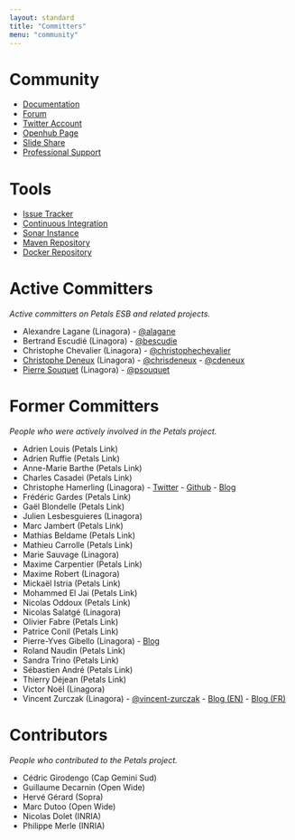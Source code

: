 ```yaml
---
layout: standard
title: "Committers"
menu: "community"
---
```


# Community

* [Documentation](http://doc.petalslink.com)
* [Forum](http://forum.petalslink.com/ "Get support from the community about Petals")
* [Twitter Account](https://twitter.com/petalsesb)
* [Openhub Page](https://www.openhub.net/p/petals/)
* [Slide Share](https://slideshare.net/petalslink)
* [Professional Support](http://linagora.com "Get support and expertise about Petals ESB")


# Tools

* [Issue Tracker](http://jira.petalslink.com)
* [Continuous Integration](https://jenkins-petals.linagora.com)
* [Sonar Instance](https://sonar-petals.linagora.com/)
* [Maven Repository](https://repo1.maven.org/maven2/org/ow2/petals/ "Maven Central")
* [Docker Repository](https://hub.docker.com/r/petals/ "Docker Hub")


# Active Committers

*Active committers on Petals ESB and related projects.*

* Alexandre Lagane (Linagora) - [@alagane](https://github.com/alagane)
* Bertrand Escudié (Linagora) - [@bescudie](https://github.com/bescudie)
* Christophe Chevalier (Linagora) - [@christophechevalier](https://github.com/christophechevalier)
* [Christophe Deneux](https://www.linkedin.com/in/cdeneux/) (Linagora) - [@chrisdeneux](https://twitter.com/ChrisDENEUX) - [@cdeneux](https://github.com/cdeneux)
* [Pierre Souquet](https://fr.linkedin.com/in/pierre-souquet-18955528) (Linagora) - [@psouquet](https://github.com/psouquet)


# Former Committers

*People who were actively involved in the Petals project.*

* Adrien Louis (Petals Link)
* Adrien Ruffie (Petals Link)
* Anne-Marie Barthe (Petals Link)
* Charles Casadei (Petals Link)
* Christophe Hamerling (Linagora) - [Twitter](https://twitter.com/chamerling) - [Github](https://github.com/chamerling) - [Blog](http://chamerling.org)
* Frédéric Gardes (Petals Link)
* Gaël Blondelle (Petals Link)
* Julien Lesbesguieres (Linagora)
* Marc Jambert (Petals Link)
* Mathias Beldame (Petals Link)
* Mathieu Carrolle (Petals Link)
* Marie Sauvage (Linagora)
* Maxime Carpentier (Petals Link)
* Maxime Robert (Linagora)
* Mickaël Istria (Petals Link)
* Mohammed El Jai (Petals Link)
* Nicolas Oddoux (Petals Link)
* Nicolas Salatgé (Linagora)
* Olivier Fabre (Petals Link)
* Patrice Conil (Petals Link)
* Pierre-Yves Gibello (Linagora) - [Blog](http://planet.petalslink.com/home/pygibello/)
* Roland Naudin (Petals Link)
* Sandra Trino (Petals Link)
* Sébastien André (Petals Link)
* Thierry Déjean (Petals Link)
* Victor Noël (Linagora)
* Vincent Zurczak (Linagora) - [@vincent-zurczak](https://github.com/vincent-zurczak) - [Blog (EN)](http://vzurczak.wordpress.com) - [Blog (FR)](http://vzurczak2.wordpress.com)


# Contributors

*People who contributed to the Petals project.*

* Cédric Girodengo (Cap Gemini Sud)
* Guillaume Decarnin (Open Wide)
* Hervé Gérard (Sopra)
* Marc Dutoo (Open Wide)
* Nicolas Dolet (INRIA)
* Philippe Merle (INRIA)

